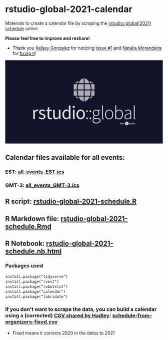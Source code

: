 # rstudio-global-2021-calendar
Materials to create a calendar file by scraping the [rstudio::global(2021) schedule](https://global.rstudio.com/student/all_events) online

**Please feel free to improve and reshare!**
- Thank you [Kelsey Gonzalez](https://twitter.com/KelseyEGonzalez) for noticing [issue #1](https://github.com/spcanelon/rstudio-global-2021-calendar/issues/1) and [Natalia Morandeira](https://twitter.com/Nat_Mora_) for [fixing it](https://github.com/spcanelon/rstudio-global-2021-calendar/pull/2)!

![RStudio Global Logo](rstudio-global-2021.jpg)

## Calendar files available for all events: 
### EST: [all_events_EST.ics](all_events_EST.ics)
### GMT-3: [all_events_GMT-3.ics](all_events_GMT-3.ics)

## R script: [rstudio-global-2021-schedule.R](rstudio-global-2021-schedule.R)

## R Markdown file: [rstudio-global-2021-schedule.Rmd](rstudio-global-2021-schedule.Rmd)

## R Notebook: [rstudio-global-2021-schedule.nb.html](https://spcanelon.github.io/rstudio-global-2021-calendar/rstudio-global-2021-schedule.nb.html)

### Packages used

```
install.package("tidyverse")
install.package("rvest")
install.package("robotstxt")
install.package("calendar")
install.package("lubridate")
```

### If you don't want to scrape the data, you can build a calendar using a (corrected) [CSV shared by Hadley](https://twitter.com/hadleywickham/status/1351298997483425792?s=20): [schedule-from-organizers-fixed.csv](schedule-from-organizers-fixed.csv)
- Fixed means it corrects 2020 in the dates to 2021
